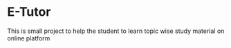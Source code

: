 # E-Tutor
This is small project to help the student to learn topic wise study material on online platform

